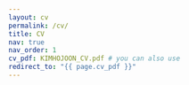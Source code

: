 ```yaml
---
layout: cv
permalink: /cv/
title: CV
nav: true
nav_order: 1
cv_pdf: KIMHOJOON_CV.pdf # you can also use
redirect_to: "{{ page.cv_pdf }}"
---
```

